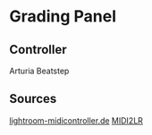 # Grading Panel

## Controller

Arturia Beatstep

## Sources

[lightroom-midicontroller.de](https://lightroom-midicontroller.de/produkt/arturia-beatstep-weiss/)
[MIDI2LR](https://github.com/rsjaffe/MIDI2LR)